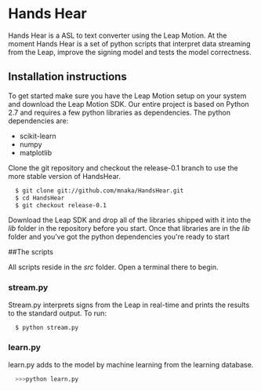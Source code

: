 # Hands Hear

Hands Hear is a ASL to text converter using the Leap Motion. At the moment Hands Hear is a set of python scripts that interpret data streaming from the Leap, improve the signing model and tests the model correctness. 

## Installation instructions

To get started make sure you have the Leap Motion setup on your system and download the Leap Motion SDK. Our entire project is based on Python 2.7 and requires a few python libraries as dependencies. The python dependencies are:

- scikit-learn
- numpy
- matplotlib

Clone the git repository and checkout the release-0.1 branch to use the more stable version of HandsHear. 

```bash
  $ git clone git://github.com/mnaka/HandsHear.git
  $ cd HandsHear
  $ git checkout release-0.1
```

Download the Leap SDK and drop all of the libraries shipped with it into the *lib* folder in the repository before you start. Once that libraries are in the *lib* folder and you've got the python dependencies you're ready to start

##The scripts

All scripts reside in the *src* folder. Open a terminal there to begin.

### stream.py

Stream.py interprets signs from the Leap in real-time and prints the results to the standard output. To run:

```bash
  $ python stream.py
```  

### learn.py

learn.py adds to the model by machine learning from the learning database.

```bash
  >>>python learn.py
```
